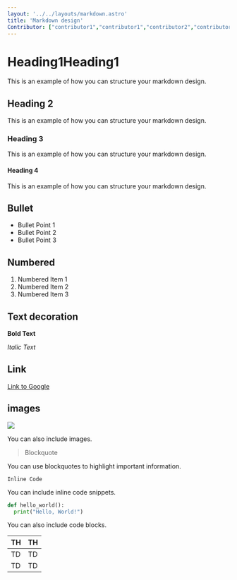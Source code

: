 ```yaml
---
layout: '../../layouts/markdown.astro'
title: 'Markdown design'
Contributor: ["contributor1","contributor1","contributor2","contributor13"]
---
```

# Heading1Heading1

This is an example of how you can structure your markdown design.

## Heading 2
This is an example of how you can structure your markdown design.

### Heading 3
This is an example of how you can structure your markdown design.

#### Heading 4
This is an example of how you can structure your markdown design.

## Bullet

- Bullet Point 1
- Bullet Point 2
- Bullet Point 3

## Numbered

1. Numbered Item 1
2. Numbered Item 2
3. Numbered Item 3

## Text decoration


**Bold Text**



*Italic Text*

## Link


[Link to Google](https://www.google.com)
## images

![](https://storage.googleapis.com/zenn-user-upload/eb3bcb239c9a-20231231.png)

You can also include images.

> Blockquote

You can use blockquotes to highlight important information.

`Inline Code`

You can include inline code snippets.

```python
def hello_world():
  print("Hello, World!")
```

You can also include code blocks.

| TH | TH |
| ---- | ---- |
| TD | TD |
| TD | TD |

